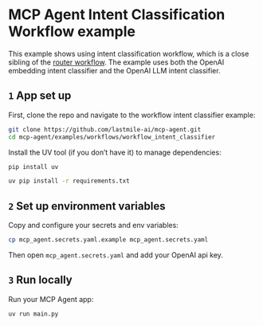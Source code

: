 # MCP Agent Intent Classification Workflow example

This example shows using intent classification workflow, which is a close sibling of the [router workflow](../workflow_router/). The example uses both the OpenAI embedding intent classifier and the OpenAI LLM intent classifier.

## `1` App set up

First, clone the repo and navigate to the workflow intent classifier example:

```bash
git clone https://github.com/lastmile-ai/mcp-agent.git
cd mcp-agent/examples/workflows/workflow_intent_classifier
```

Install the UV tool (if you don’t have it) to manage dependencies:

```bash
pip install uv

uv pip install -r requirements.txt
```

## `2` Set up environment variables

Copy and configure your secrets and env variables:

```bash
cp mcp_agent.secrets.yaml.example mcp_agent.secrets.yaml
```

Then open `mcp_agent.secrets.yaml` and add your OpenAI api key.

## `3` Run locally

Run your MCP Agent app:

```bash
uv run main.py
```
